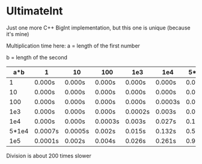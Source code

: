 # UltimateInt
Just one more C++ BigInt implementation, but this one is unique (because it's mine)

Multiplication time here:
a = length of the first number

b = length of the second

| a*b   | 1       | 10      | 100     | 1e3     | 1e4     | 5*1e4   | 1e5    |
|-------|---------|---------|---------|---------|---------|---------|--------|
| 1     | 0.000s  | 0.000s  | 0.000s  | 0.000s  | 0.000s  | 0.0005s | 0.001s |
| 10    | 0.000s  | 0.000s  | 0.000s  | 0.000s  | 0.000s  | 0.0005s | 0.002s |
| 100   | 0.000s  | 0.000s  | 0.000s  | 0.000s  | 0.0003s | 0.002s  | 0.004s |
| 1e3   | 0.000s  | 0.000s  | 0.000s  | 0.0002s | 0.003s  | 0.015s  | 0.026s |
| 1e4   | 0.000s  | 0.000s  | 0.0003s | 0.003s  | 0.027s  | 0.132s  | 0.261s |
| 5*1e4 | 0.0007s | 0.0005s | 0.002s  | 0.015s  | 0.132s  | 0.558s  | 0.920s |
| 1e5   | 0.0001s | 0.002s  | 0.004s  | 0.026s  | 0.261s  | 0.920s  | 2.001s |

Division is about 200 times slower
